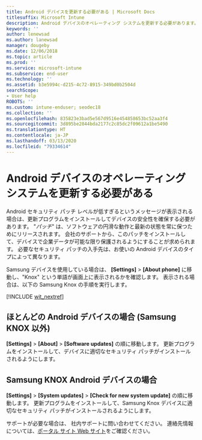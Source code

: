 ```yaml
---
title: Android デバイスを更新する必要がある | Microsoft Docs
titlesuffix: Microsoft Intune
description: Android デバイスのオペレーティング システムを更新する必要があります。
keywords: ''
author: lenewsad
ms.author: lanewsad
manager: dougeby
ms.date: 12/06/2018
ms.topic: article
ms.prod: ''
ms.service: microsoft-intune
ms.subservice: end-user
ms.technology: ''
ms.assetid: b3e5994c-d215-4c72-8915-349bd0b2504d
searchScope:
- User help
ROBOTS: ''
ms.custom: intune-enduser; seodec18
ms.collection: ''
ms.openlocfilehash: 835823e3bad5e567d9516e454858653bc52aa3f4
ms.sourcegitcommit: 3d895be2844bda2177c2c85dc2f09612a1be5490
ms.translationtype: HT
ms.contentlocale: ja-JP
ms.lasthandoff: 03/13/2020
ms.locfileid: "79334614"
---
```

# <a name="you-need-to-update-your-android-devices-operating-system"></a>Android デバイスのオペレーティング システムを更新する必要がある

Android セキュリティ パッチ レベルが低すぎるというメッセージが表示される場合は、更新プログラムをインストールしてデバイスの安全性を確保する必要があります。 "_パッチ_" は、ソフトウェアの円滑な動作と最新の状態を常に保つためにリリースされます。 会社のサポートから、このパッチをインストールして、デバイスで企業データが可能な限り保護されるようにすることが求められます。 必要なセキュリティ パッチの入手先は、お使いの Android デバイスのタイプによって異なります。

Samsung デバイスを使用している場合は、 **[Settings]**  >  **[About phone]** に移動し、"Knox" という単語が画面上に表示されるかを確認します。 表示される場合は、以下の Samsung Knox の手順を実行します。

[!INCLUDE [wit_nextref](includes/end-user-os-update-guidance.md)]

## <a name="for-most-android-devices-non-samsung-knox"></a>ほとんどの Android デバイスの場合 (Samsung KNOX 以外)

**[Settings]**  >  **[About]**  >  **[Software updates]** の順に移動します。 更新プログラムをインストールして、デバイスに適切なセキュリティ パッチがインストールされるようにします。

## <a name="for-samsung-knox-android-devices"></a>Samsung KNOX Android デバイスの場合

**[Settings]**  >  **[System updates]**  >  **[Check for new system update]** の順に移動します。 更新プログラムをインストールして、Samsung Knox デバイスに適切なセキュリティ パッチがインストールされるようにします。



サポートが必要な場合は、 社内サポートに問い合わせてください。 連絡先情報については、[ポータル サイト Web サイト](https://go.microsoft.com/fwlink/?linkid=2010980)をご確認ください。

